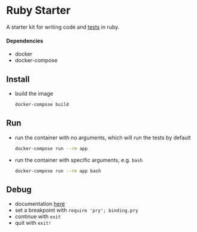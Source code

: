# Ruby Starter

A starter kit for writing code and [tests](https://github.com/seattlerb/minitest#label-Specs) in ruby.

#### Dependencies
* docker
* docker-compose

## Install
* build the image
  ```sh
  docker-compose build
  ```

## Run
* run the container with no arguments, which will run the tests by default
  ```sh
  docker-compose run --rm app
  ```
* run the container with specific arguments, e.g. `bash`
  ```sh
  docker-compose run --rm app bash
  ```

## Debug
* documentation [here](https://github.com/pry/pry)
* set a breakpoint with `require 'pry'; binding.pry`
* continue with `exit`
* quit with `exit!`
